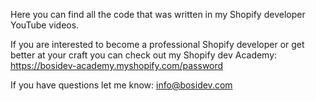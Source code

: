 Here you can find all the code that was written in my Shopify developer
YouTube videos. 

If you are interested to become a professional Shopify developer or get better at your craft
you can check out my Shopify dev Academy: https://bosidev-academy.myshopify.com/password

If you have questions let me know: info@bosidev.com
